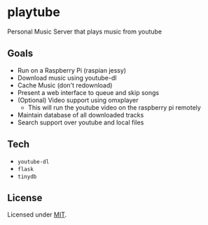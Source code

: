 # playtube

Personal Music Server that plays music from youtube

## Goals

- Run on a Raspberry Pi (raspian jessy)
- Download music using youtube-dl
- Cache Music (don't redownload)
- Present a web interface to queue and skip songs
- (Optional) Video support using omxplayer
    - This will run the youtube video on the raspberry pi remotely
- Maintain database of all downloaded tracks
- Search support over youtube and local files


## Tech

- `youtube-dl`
- `flask`
- `tinydb`

## License

Licensed under [MIT](https://nemo.mit-license.org).

